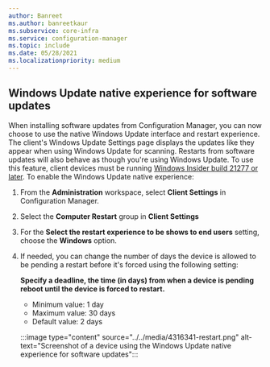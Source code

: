 ```yaml
---
author: Banreet
ms.author: banreetkaur
ms.subservice: core-infra
ms.service: configuration-manager
ms.topic: include
ms.date: 05/28/2021
ms.localizationpriority: medium
---
```


## <a name="bkmk_wu"></a> Windows Update native experience for software updates
<!--4316341-->
When installing software updates from Configuration Manager, you can now choose to use the native Windows Update interface and restart experience. The client's Windows Update Settings page displays the updates like they appear when using Windows Update for scanning. Restarts from software updates will also behave as though you're using Windows Update. To use this feature, client devices must be running [Windows Insider build 21277 or later](/windows-insider/active-dev-branch#build-21277). To enable the Windows Update native experience:

1. From the **Administration** workspace, select **Client Settings** in Configuration Manager.
1. Select the **Computer Restart** group in **Client Settings**
1. For the **Select the restart experience to be shows to end users** setting, choose the **Windows** option.
1. If needed, you can change the number of days the device is allowed to be pending a restart before it's forced using the following setting:
   
   **Specify a deadline, the time (in days) from when a device is pending reboot until the device is forced to restart.**
   - Minimum value: 1 day
   - Maximum value: 30 days
   - Default value: 2 days

   :::image type="content" source="../../media/4316341-restart.png" alt-text="Screenshot of a device using the Windows Update native experience for software updates":::
